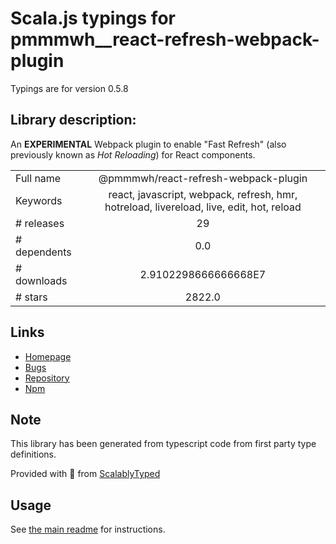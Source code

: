 
# Scala.js typings for pmmmwh__react-refresh-webpack-plugin

Typings are for version 0.5.8

## Library description:
An **EXPERIMENTAL** Webpack plugin to enable "Fast Refresh" (also previously known as _Hot Reloading_) for React components.

|                    |                 |
| ------------------ | :-------------: |
| Full name          | @pmmmwh/react-refresh-webpack-plugin |
| Keywords           | react, javascript, webpack, refresh, hmr, hotreload, livereload, live, edit, hot, reload |
| # releases         | 29 |
| # dependents       | 0.0 |
| # downloads        | 2.9102298666666668E7 |
| # stars            | 2822.0 |

## Links
- [Homepage](https://github.com/pmmmwh/react-refresh-webpack-plugin#readme)
- [Bugs](https://github.com/pmmmwh/react-refresh-webpack-plugin/issues)
- [Repository](https://github.com/pmmmwh/react-refresh-webpack-plugin)
- [Npm](https://www.npmjs.com/package/%40pmmmwh%2Freact-refresh-webpack-plugin)
    


## Note
This library has been generated from typescript code from first party type definitions.

Provided with :purple_heart: from [ScalablyTyped](https://github.com/oyvindberg/ScalablyTyped)

## Usage
See [the main readme](../../readme.md) for instructions.


